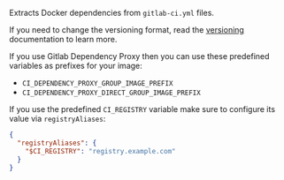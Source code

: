 Extracts Docker dependencies from `gitlab-ci.yml` files.

If you need to change the versioning format, read the [versioning](../../versioning.md) documentation to learn more.

If you use Gitlab Dependency Proxy then you can use these predefined variables as prefixes for your image:

- `CI_DEPENDENCY_PROXY_GROUP_IMAGE_PREFIX`
- `CI_DEPENDENCY_PROXY_DIRECT_GROUP_IMAGE_PREFIX`

If you use the predefined `CI_REGISTRY` variable make sure to configure its value via `registryAliases`:

```json
{
  "registryAliases": {
    "$CI_REGISTRY": "registry.example.com"
  }
}
```
